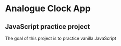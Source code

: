 # Analogue Clock App

## JavaScript practice project

The goal of this project is to practice vanilla JavaScript 